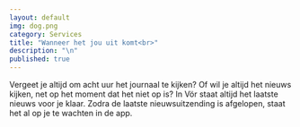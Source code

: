 ```yaml
---
layout: default
img: dog.png
category: Services
title: "Wanneer het jou uit komt<br>"
description: "\n"
published: true
---
```


Vergeet je altijd om acht uur het journaal te kijken? Of wil je altijd het nieuws kijken, net op het moment dat het niet op is? In Vör staat altijd het laatste nieuws voor je klaar. Zodra de laatste nieuwsuitzending is afgelopen, staat het al op je te wachten in de app. 
